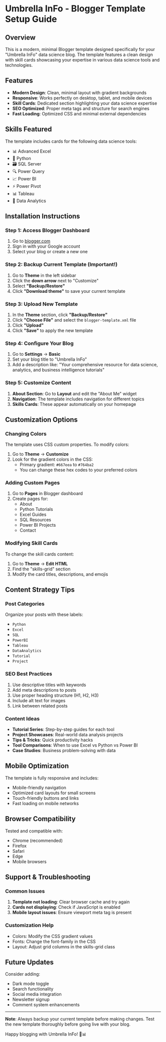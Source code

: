 # Umbrella InFo - Blogger Template Setup Guide

## Overview
This is a modern, minimal Blogger template designed specifically for your "Umbrella InFo" data science blog. The template features a clean design with skill cards showcasing your expertise in various data science tools and technologies.

## Features
- **Modern Design**: Clean, minimal layout with gradient backgrounds
- **Responsive**: Works perfectly on desktop, tablet, and mobile devices
- **Skill Cards**: Dedicated section highlighting your data science expertise
- **SEO Optimized**: Proper meta tags and structure for search engines
- **Fast Loading**: Optimized CSS and minimal external dependencies

## Skills Featured
The template includes cards for the following data science tools:
- 📊 Advanced Excel
- 🐍 Python
- 🗃️ SQL Server
- 🔍 Power Query
- 📈 Power BI
- ⚡ Power Pivot
- 📊 Tableau
- 🎯 Data Analytics

## Installation Instructions

### Step 1: Access Blogger Dashboard
1. Go to [blogger.com](https://blogger.com)
2. Sign in with your Google account
3. Select your blog or create a new one

### Step 2: Backup Current Template (Important!)
1. Go to **Theme** in the left sidebar
2. Click the **down arrow** next to "Customize"
3. Select **"Backup/Restore"**
4. Click **"Download theme"** to save your current template

### Step 3: Upload New Template
1. In the **Theme** section, click **"Backup/Restore"**
2. Click **"Choose File"** and select the `blogger-template.xml` file
3. Click **"Upload"**
4. Click **"Save"** to apply the new template

### Step 4: Configure Your Blog
1. Go to **Settings** → **Basic**
2. Set your blog title to "Umbrella InFo"
3. Add a description like: "Your comprehensive resource for data science, analytics, and business intelligence tutorials"

### Step 5: Customize Content
1. **About Section**: Go to **Layout** and edit the "About Me" widget
2. **Navigation**: The template includes navigation for different topics
3. **Skills Cards**: These appear automatically on your homepage

## Customization Options

### Changing Colors
The template uses CSS custom properties. To modify colors:
1. Go to **Theme** → **Customize**
2. Look for the gradient colors in the CSS:
   - Primary gradient: `#667eea` to `#764ba2`
   - You can change these hex codes to your preferred colors

### Adding Custom Pages
1. Go to **Pages** in Blogger dashboard
2. Create pages for:
   - About
   - Python Tutorials
   - Excel Guides
   - SQL Resources
   - Power BI Projects
   - Contact

### Modifying Skill Cards
To change the skill cards content:
1. Go to **Theme** → **Edit HTML**
2. Find the "skills-grid" section
3. Modify the card titles, descriptions, and emojis

## Content Strategy Tips

### Post Categories
Organize your posts with these labels:
- `Python`
- `Excel`
- `SQL`
- `PowerBI`
- `Tableau`
- `DataAnalytics`
- `Tutorial`
- `Project`

### SEO Best Practices
1. Use descriptive titles with keywords
2. Add meta descriptions to posts
3. Use proper heading structure (H1, H2, H3)
4. Include alt text for images
5. Link between related posts

### Content Ideas
- **Tutorial Series**: Step-by-step guides for each tool
- **Project Showcases**: Real-world data analysis projects
- **Tips & Tricks**: Quick productivity hacks
- **Tool Comparisons**: When to use Excel vs Python vs Power BI
- **Case Studies**: Business problem-solving with data

## Mobile Optimization
The template is fully responsive and includes:
- Mobile-friendly navigation
- Optimized card layouts for small screens
- Touch-friendly buttons and links
- Fast loading on mobile networks

## Browser Compatibility
Tested and compatible with:
- Chrome (recommended)
- Firefox
- Safari
- Edge
- Mobile browsers

## Support & Troubleshooting

### Common Issues
1. **Template not loading**: Clear browser cache and try again
2. **Cards not displaying**: Check if JavaScript is enabled
3. **Mobile layout issues**: Ensure viewport meta tag is present

### Customization Help
- Colors: Modify the CSS gradient values
- Fonts: Change the font-family in the CSS
- Layout: Adjust grid columns in the skills-grid class

## Future Updates
Consider adding:
- Dark mode toggle
- Search functionality
- Social media integration
- Newsletter signup
- Comment system enhancements

---

**Note**: Always backup your current template before making changes. Test the new template thoroughly before going live with your blog.

Happy blogging with Umbrella InFo! 🌂📊